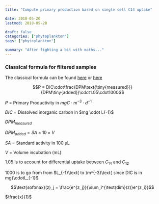 ```yaml
---
title: "Compute primary production based on single cell C14 uptake"

date: 2018-05-20
lastmod: 2018-05-20

draft: false
categories: ["phytoplankton"]
tags: ["phytoplankton"]

summary: "After fighting a bit with maths..."
---
```


### Classical formula for filtered samples

The classical formula can be found [here](http://hahana.soest.hawaii.edu/hot/protocols/chap14.html) or [here](http://www.montana.edu/priscu/documents/LTER-methods-web-page/Method_Manual_AC_22_Feb_2017.pdf)

$$P = DIC\cdot\frac{DPM\text{\tiny{measured}}}{DPM\tiny{added}}\cdot1.05\cdot1000$$

$P$ = Primary Productivity in $mgC \cdot m^{-3} \cdot d^{-1}$

$DIC$ = Dissolved inorganic carbon in  $mg \cdot L\{-1}$

$DPM_{measured}$

$DPM_{added} = SA \times 10 \times  V$

$SA$ = Standard activity in 100 µL

$V$ = Volume incubation (mL)

1.05 is to account for differential uptake between $C_{14}\text{ and }C_{12}$

1000 is to go from from $L_{-1}\text{ to }m^{-3}\text{ since DIC is in mg}\cdotL_{-1}$

$$\text{softmax}(z)_j = \frac{e^{z_j}}{\sum_i^{\text{dim}(z)}e^{z_i}}$$

$\frac{x}{1}$
